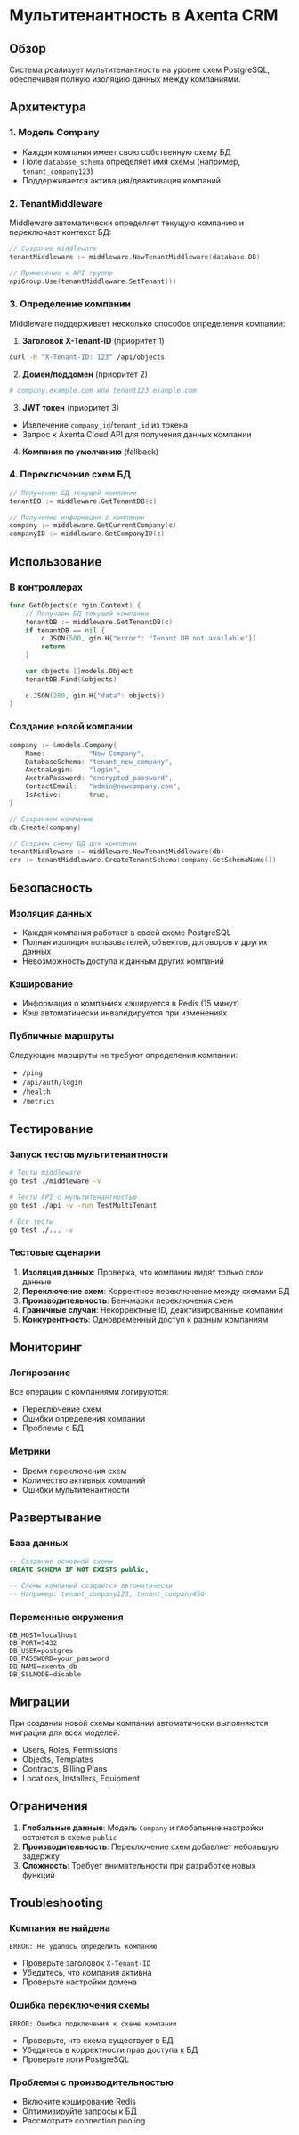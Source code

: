 # Мультитенантность в Axenta CRM

## Обзор

Система реализует мультитенантность на уровне схем PostgreSQL, обеспечивая полную изоляцию данных между компаниями.

## Архитектура

### 1. Модель Company

- Каждая компания имеет свою собственную схему БД
- Поле `database_schema` определяет имя схемы (например, `tenant_company123`)
- Поддерживается активация/деактивация компаний

### 2. TenantMiddleware

Middleware автоматически определяет текущую компанию и переключает контекст БД:

```go
// Создание middleware
tenantMiddleware := middleware.NewTenantMiddleware(database.DB)

// Применение к API группе
apiGroup.Use(tenantMiddleware.SetTenant())
```

### 3. Определение компании

Middleware поддерживает несколько способов определения компании:

1. **Заголовок X-Tenant-ID** (приоритет 1)

```bash
curl -H "X-Tenant-ID: 123" /api/objects
```

2. **Домен/поддомен** (приоритет 2)

```bash
# company.example.com или tenant123.example.com
```

3. **JWT токен** (приоритет 3)

- Извлечение `company_id`/`tenant_id` из токена
- Запрос к Axenta Cloud API для получения данных компании

4. **Компания по умолчанию** (fallback)

### 4. Переключение схем БД

```go
// Получение БД текущей компании
tenantDB := middleware.GetTenantDB(c)

// Получение информации о компании
company := middleware.GetCurrentCompany(c)
companyID := middleware.GetCompanyID(c)
```

## Использование

### В контроллерах

```go
func GetObjects(c *gin.Context) {
    // Получаем БД текущей компании
    tenantDB := middleware.GetTenantDB(c)
    if tenantDB == nil {
        c.JSON(500, gin.H{"error": "Tenant DB not available"})
        return
    }

    var objects []models.Object
    tenantDB.Find(&objects)

    c.JSON(200, gin.H{"data": objects})
}
```

### Создание новой компании

```go
company := &models.Company{
    Name:           "New Company",
    DatabaseSchema: "tenant_new_company",
    AxetnaLogin:    "login",
    AxetnaPassword: "encrypted_password",
    ContactEmail:   "admin@newcompany.com",
    IsActive:       true,
}

// Сохраняем компанию
db.Create(company)

// Создаем схему БД для компании
tenantMiddleware := middleware.NewTenantMiddleware(db)
err := tenantMiddleware.CreateTenantSchema(company.GetSchemaName())
```

## Безопасность

### Изоляция данных

- Каждая компания работает в своей схеме PostgreSQL
- Полная изоляция пользователей, объектов, договоров и других данных
- Невозможность доступа к данным других компаний

### Кэширование

- Информация о компаниях кэшируется в Redis (15 минут)
- Кэш автоматически инвалидируется при изменениях

### Публичные маршруты

Следующие маршруты не требуют определения компании:

- `/ping`
- `/api/auth/login`
- `/health`
- `/metrics`

## Тестирование

### Запуск тестов мультитенантности

```bash
# Тесты middleware
go test ./middleware -v

# Тесты API с мультитенантностью
go test ./api -v -run TestMultiTenant

# Все тесты
go test ./... -v
```

### Тестовые сценарии

1. **Изоляция данных**: Проверка, что компании видят только свои данные
2. **Переключение схем**: Корректное переключение между схемами БД
3. **Производительность**: Бенчмарки переключения схем
4. **Граничные случаи**: Некорректные ID, деактивированные компании
5. **Конкурентность**: Одновременный доступ к разным компаниям

## Мониторинг

### Логирование

Все операции с компаниями логируются:

- Переключение схем
- Ошибки определения компании
- Проблемы с БД

### Метрики

- Время переключения схем
- Количество активных компаний
- Ошибки мультитенантности

## Развертывание

### База данных

```sql
-- Создание основной схемы
CREATE SCHEMA IF NOT EXISTS public;

-- Схемы компаний создаются автоматически
-- Например: tenant_company123, tenant_company456
```

### Переменные окружения

```env
DB_HOST=localhost
DB_PORT=5432
DB_USER=postgres
DB_PASSWORD=your_password
DB_NAME=axenta_db
DB_SSLMODE=disable
```

## Миграции

При создании новой схемы компании автоматически выполняются миграции для всех моделей:

- Users, Roles, Permissions
- Objects, Templates
- Contracts, Billing Plans
- Locations, Installers, Equipment

## Ограничения

1. **Глобальные данные**: Модель `Company` и глобальные настройки остаются в схеме `public`
2. **Производительность**: Переключение схем добавляет небольшую задержку
3. **Сложность**: Требует внимательности при разработке новых функций

## Troubleshooting

### Компания не найдена

```
ERROR: Не удалось определить компанию
```

- Проверьте заголовок `X-Tenant-ID`
- Убедитесь, что компания активна
- Проверьте настройки домена

### Ошибка переключения схемы

```
ERROR: Ошибка подключения к схеме компании
```

- Проверьте, что схема существует в БД
- Убедитесь в корректности прав доступа к БД
- Проверьте логи PostgreSQL

### Проблемы с производительностью

- Включите кэширование Redis
- Оптимизируйте запросы к БД
- Рассмотрите connection pooling
